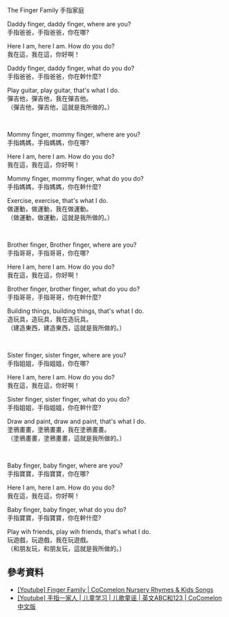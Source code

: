 
The Finger Family
手指家庭

Daddy finger, daddy finger, where are you?
<br>手指爸爸，手指爸爸，你在哪?

Here I am, here I am. How do you do?
<br>我在這，我在這，你好啊！

Daddy finger, daddy finger, what do you do?
<br>手指爸爸，手指爸爸，你在幹什麼?

Play guitar, play guitar, that's what I do.
<br>彈吉他，彈吉他，我在彈吉他。
<br>（彈吉他，彈吉他，這就是我所做的。）

<br>

Mommy finger, mommy finger, where are you?
<br>手指媽媽，手指媽媽，你在哪?

Here I am, here I am. How do you do?
<br>我在這，我在這，你好啊！

Mommy finger, mommy finger, what do you do?
<br>手指媽媽，手指媽媽，你在幹什麼?

Exercise, exercise, that's what I do.
<br>做運動，做運動，我在做運動。
<br>（做運動，做運動，這就是我所做的。）

<br>

Brother finger, Brother finger, where are you?
<br>手指哥哥，手指哥哥，你在哪?

Here I am, here I am. How do you do?
<br>我在這，我在這，你好啊！

Brother finger, brother finger, what do you do?
<br>手指哥哥，手指哥哥，你在幹什麼?

Building things, building things, that's what I do.
<br>造玩具，造玩具，我在造玩具。
<br>（建造東西，建造東西，這就是我所做的。）

<br>

Sister finger, sister finger, where are you?
<br>手指姐姐，手指姐姐，你在哪?

Here I am, here I am. How do you do?
<br>我在這，我在這，你好啊！

Sister finger, sister finger, what do you do?
<br>手指姐姐，手指姐姐，你在幹什麼?

Draw and paint, draw and paint, that's what I do.
<br>塗鴉畫畫，塗鴉畫畫，我在塗鴉畫畫。
<br>（塗鴉畫畫，塗鴉畫畫，這就是我所做的。）

<br>

Baby finger, baby finger, where are you?
<br>手指寶寶，手指寶寶，你在哪?

Here I am, here I am. How do you do? 
<br>我在這，我在這，你好啊！

Baby finger, baby finger, what do you do?
<br>手指寶寶，手指寶寶，你在幹什麼?

Play wih friends, play wih friends, that's what I do.
<br>玩遊戲，玩遊戲，我在玩遊戲。
<br>（和朋友玩，和朋友玩，這就是我所做的。）

## 參考資料
- [[Youtube] Finger Family | CoComelon Nursery Rhymes & Kids Songs](https://www.youtube.com/watch?v=kCka94jeGTk)
- [[Youtube] 手指一家人 | 儿童学习 | 儿歌童谣 | 英文ABC和123 | CoComelon 中文版](https://www.youtube.com/watch?v=ruL-vRTW9Z4)
